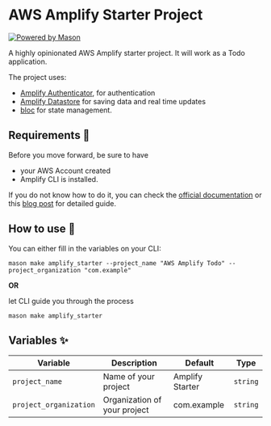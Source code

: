 # AWS Amplify Starter Project

[![Powered by Mason](https://img.shields.io/endpoint?url=https%3A%2F%2Ftinyurl.com%2Fmason-badge)](https://github.com/felangel/mason)

A highly opinionated AWS Amplify starter project. It will work as a Todo application. 

The project uses:
- [Amplify Authenticator](https://pub.dev/packages/amplify_authenticator), for authentication
- [Amplify Datastore](https://pub.dev/packages/amplify_datastore) for saving data and real time updates
- [bloc](https://pub.dev/packages/bloc) for state management.

## Requirements 🚀

Before you move forward, be sure to have 
- your AWS Account created
- Amplify CLI is installed.

If you do not know how to do it, you can check the [official documentation](https://docs.amplify.aws/start/getting-started/installation/q/integration/flutter/) or this [blog post](https://medium.com/p/ef748798fdbf) for detailed guide.

## How to use 🚀

You can either fill in the variables on your CLI:

```shell
mason make amplify_starter --project_name "AWS Amplify Todo" --project_organization "com.example"
```

**OR**

let CLI guide you through the process

```shell
mason make amplify_starter
```

## Variables ✨

| Variable               | Description                  | Default         | Type     |
|------------------------|------------------------------|-----------------|----------|
| `project_name`         | Name of your project         | Amplify Starter | `string` |
| `project_organization` | Organization of your project | com.example     | `string` |



